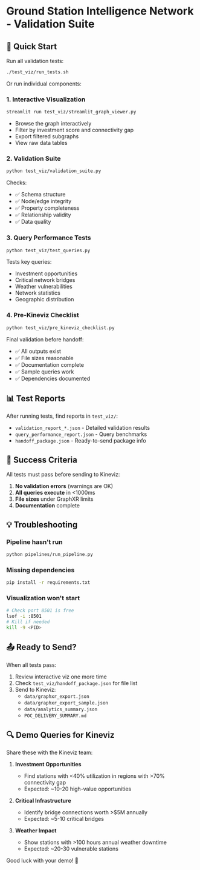 # Ground Station Intelligence Network - Validation Suite

## 🚀 Quick Start

Run all validation tests:
```bash
./test_viz/run_tests.sh
```

Or run individual components:

### 1. Interactive Visualization
```bash
streamlit run test_viz/streamlit_graph_viewer.py
```
- Browse the graph interactively
- Filter by investment score and connectivity gap
- Export filtered subgraphs
- View raw data tables

### 2. Validation Suite
```bash
python test_viz/validation_suite.py
```
Checks:
- ✅ Schema structure
- ✅ Node/edge integrity
- ✅ Property completeness
- ✅ Relationship validity
- ✅ Data quality

### 3. Query Performance Tests
```bash
python test_viz/test_queries.py
```
Tests key queries:
- Investment opportunities
- Critical network bridges
- Weather vulnerabilities
- Network statistics
- Geographic distribution

### 4. Pre-Kineviz Checklist
```bash
python test_viz/pre_kineviz_checklist.py
```
Final validation before handoff:
- ✅ All outputs exist
- ✅ File sizes reasonable
- ✅ Documentation complete
- ✅ Sample queries work
- ✅ Dependencies documented

## 📊 Test Reports

After running tests, find reports in `test_viz/`:
- `validation_report_*.json` - Detailed validation results
- `query_performance_report.json` - Query benchmarks
- `handoff_package.json` - Ready-to-send package info

## 🎯 Success Criteria

All tests must pass before sending to Kineviz:
1. **No validation errors** (warnings are OK)
2. **All queries execute** in <1000ms
3. **File sizes** under GraphXR limits
4. **Documentation** complete

## 💡 Troubleshooting

### Pipeline hasn't run
```bash
python pipelines/run_pipeline.py
```

### Missing dependencies
```bash
pip install -r requirements.txt
```

### Visualization won't start
```bash
# Check port 8501 is free
lsof -i :8501
# Kill if needed
kill -9 <PID>
```

## 📤 Ready to Send?

When all tests pass:
1. Review interactive viz one more time
2. Check `test_viz/handoff_package.json` for file list
3. Send to Kineviz:
   - `data/graphxr_export.json`
   - `data/graphxr_export_sample.json`
   - `data/analytics_summary.json`
   - `POC_DELIVERY_SUMMARY.md`

## 🔍 Demo Queries for Kineviz

Share these with the Kineviz team:

1. **Investment Opportunities**
   - Find stations with <40% utilization in regions with >70% connectivity gap
   - Expected: ~10-20 high-value opportunities

2. **Critical Infrastructure**
   - Identify bridge connections worth >$5M annually
   - Expected: ~5-10 critical bridges

3. **Weather Impact**
   - Show stations with >100 hours annual weather downtime
   - Expected: ~20-30 vulnerable stations

Good luck with your demo! 🎉